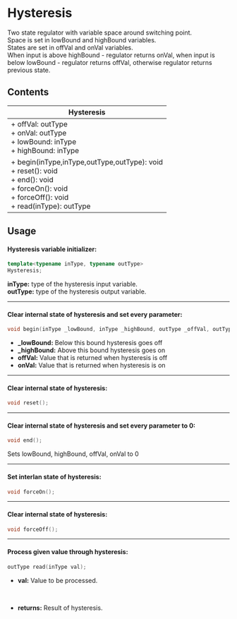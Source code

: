 # Hysteresis

Two state regulator with variable space around switching point. </br>
Space is set in lowBound and highBound variables. <br/>
States are set in offVal and onVal variables. <br/>
When input is above highBound - regulator returns onVal,
when input is below lowBound - regulator returns offVal,
otherwise regulator returns previous state.
## Contents
| Hysteresis                                                                                                                                                             |
|------------------------------------------------------------------------------------------------------------------------------------------------------------------------|
| + offVal: outType<br/> + onVal: outType<br/> + lowBound: inType<br/> + highBound: inType<br/>                                                                          |
| + begin(inType,inType,outType,outType): void <br/> + reset(): void<br/> + end(): void<br/> + forceOn(): void<br/> + forceOff(): void<br/> + read(inType): outType<br/> |

## Usage
#### Hysteresis variable initializer:
```cpp
template<typename inType, typename outType>
Hysteresis;
```
**inType:** type of the hysteresis input variable.<br/>
**outType:** type of the hysteresis output variable.<br/>
***

#### Clear internal state of hysteresis and set every parameter:
```cpp
void begin(inType _lowBound, inType _highBound, outType _offVal, outType _onVal);
```
+ **_lowBound:** Below this bound hysteresis goes off
+ **_highBound:** Above this bound hysteresis goes on
+ **offVal:** Value that is returned when hysteresis is off
+ **onVal:** Value that is returned when hysteresis is on

***
#### Clear internal state of hysteresis:
```cpp
void reset();
```

***

#### Clear internal state of hysteresis and set every parameter to 0:
```cpp
void end();
```
Sets lowBound, highBound, offVal, onVal to 0
***

#### Set interlan state of hysteresis:
```cpp
void forceOn();
```

***

#### Clear internal state of hysteresis:
```cpp
void forceOff();
```

***

#### Process given value through hysteresis:
```cpp
outType read(inType val);
```
+ **val:** Value to be processed.
<br />

+ **returns:** Result of hysteresis.

